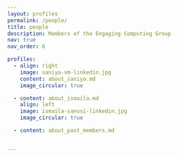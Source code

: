 ```yaml
---
layout: profiles
permalink: /people/
title: people
description: Members of the Engaging Computing Group
nav: true
nav_order: 6

profiles:
  - align: right
    image: saniya-vm-linkedin.jpg
    content: about_saniya.md
    image_circular: true

  - content: about_ismaila.md
    align: left
    image: ismaila-sanusi-linkedin.jpg
    image_circular: true

  - content: about_past_members.md


---
```

